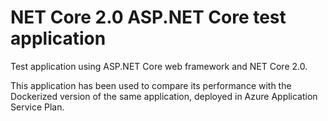 # NET Core 2.0 ASP.NET Core test application
Test application using ASP.NET Core web framework and NET Core 2.0.

This application has been used to compare its performance with the Dockerized version of the same application, deployed in Azure Application Service Plan.